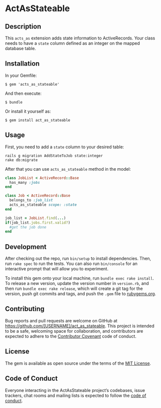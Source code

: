# ActAsStateable

## Description

This `acts_as` extension adds state information to ActiveRecords. Your class needs to have a `state` column defined as an integer on the mapped database table.

## Installation

In your Gemfile:

    $ gem 'acts_as_stateable'

And then execute:

    $ bundle

Or install it yourself as:

    $ gem install act_as_stateable

## Usage

First, you need to add a `state` column to your desired table:

    rails g migration AddStateToJob state:integer
    rake db:migrate

After that you can use `acts_as_stateable` method in the model:

```ruby
class JobList < ActiveRecord::Base
  has_many :jobs
end

class Job < ActiveRecord::Base
  belongs_to :job_list
  acts_as_stateable scope: :state
end

job_list = JobList.find(...)
if(job_list.jobs.first.valid?)
  #get the job done
end
```

## Development

After checking out the repo, run `bin/setup` to install dependencies. Then, run `rake spec` to run the tests. You can also run `bin/console` for an interactive prompt that will allow you to experiment.

To install this gem onto your local machine, run `bundle exec rake install`. To release a new version, update the version number in `version.rb`, and then run `bundle exec rake release`, which will create a git tag for the version, push git commits and tags, and push the `.gem` file to [rubygems.org](https://rubygems.org).

## Contributing

Bug reports and pull requests are welcome on GitHub at https://github.com/[USERNAME]/act_as_stateable. This project is intended to be a safe, welcoming space for collaboration, and contributors are expected to adhere to the [Contributor Covenant](http://contributor-covenant.org) code of conduct.

## License

The gem is available as open source under the terms of the [MIT License](http://opensource.org/licenses/MIT).

## Code of Conduct

Everyone interacting in the ActAsStateable project’s codebases, issue trackers, chat rooms and mailing lists is expected to follow the [code of conduct](https://github.com/[USERNAME]/act_as_stateable/blob/master/CODE_OF_CONDUCT.md).

